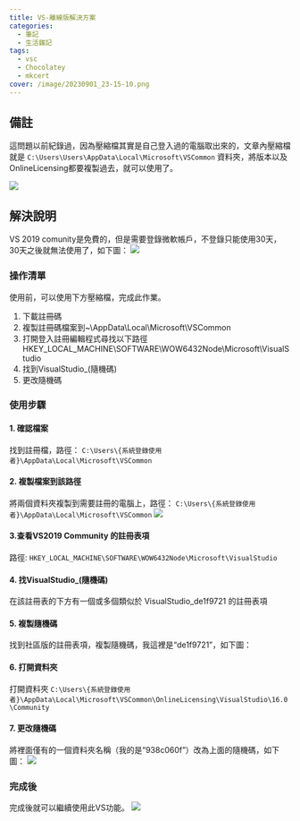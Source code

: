 ```yaml
---
title: VS-離線版解決方案
categories: 
  - 筆記 
  - 生活雜記
tags: 
  - vsc
  - Chocolatey
  - mkcert
cover: /image/20230901_23-15-10.png
---
```

## 備註 
這問題以前紀錄過，因為壓縮檔其實是自己登入過的電腦取出來的，文章內壓縮檔就是 ```C:\Users\Users\AppData\Local\Microsoft\VSCommon``` 資料夾，將版本以及OnlineLicensing都要複製過去，就可以使用了。

![](/image/20230901_23-15-10.png)

## 解決說明
VS 2019 comunity是免費的，但是需要登錄微軟帳戶，不登錄只能使用30天，30天之後就無法使用了，如下圖：
![](/image/20230901_23-00-30.png)


### 操作清單
使用前，可以使用下方壓縮檔，完成此作業。
1. 下載註冊碼
2. 複製註冊碼檔案到~\AppData\Local\Microsoft\VSCommon
3. 打開登入註冊編輯程式尋找以下路徑HKEY_LOCAL_MACHINE\SOFTWARE\WOW6432Node\Microsoft\VisualStudio
4. 找到VisualStudio_(隨機碼) 
5. 更改隨機碼

### 使用步驟
#### 1. 確認檔案
找到註冊檔，路徑：
```C:\Users\{系統登錄使用者}\AppData\Local\Microsoft\VSCommon```

#### 2. 複製檔案到該路徑
將兩個資料夾複製到需要註冊的電腦上，路徑： ```C:\Users\{系統登錄使用者}\AppData\Local\Microsoft\VSCommon```
![](/image/20230901_23-04-35.png)


#### 3.查看VS2019 Community 的註冊表項
路徑: ```HKEY_LOCAL_MACHINE\SOFTWARE\WOW6432Node\Microsoft\VisualStudio```

#### 4. 找VisualStudio_(隨機碼) 
在該註冊表的下方有一個或多個類似於 VisualStudio_de1f9721 的註冊表項

#### 5. 複製隨機碼
找到社區版的註冊表項，複製隨機碼，我這裡是“de1f9721”，如下圖：

#### 6. 打開資料夾  
打開資料夾 ```C:\Users\{系統登錄使用者}\AppData\Local\Microsoft\VSCommon\OnlineLicensing\VisualStudio\16.0\Community```


#### 7. 更改隨機碼
將裡面僅有的一個資料夾名稱（我的是“938c060f”）改為上面的隨機碼，如下圖：
![](/image/20230901_23-06-55.png)


### 完成後
完成後就可以繼續使用此VS功能。
![](/image/20230901_23-07-15.png)